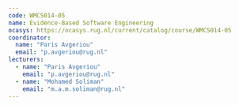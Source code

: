 ```yaml
---
code: WMCS014-05
name: Evidence-Based Software Engineering
ocasys: https://ocasys.rug.nl/current/catalog/course/WMCS014-05
coordinator:
  name: "Paris Avgeriou"
  email: "p.avgeriou@rug.nl"
lecturers:
  - name: "Paris Avgeriou"
    email: "p.avgeriou@rug.nl"
  - name: "Mohamed Soliman"
    email: "m.a.m.soliman@rug.nl"
---
```

